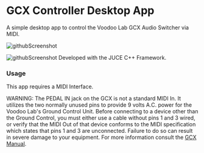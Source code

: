 # GCX Controller Desktop App

A simple desktop app to control the Voodoo Lab GCX Audio Switcher via MIDI.

![githubScreenshot](https://user-images.githubusercontent.com/58518865/118499943-0bd8c180-b730-11eb-8593-8138b31c44de.png)

![githubScreenshot](https://user-images.githubusercontent.com/58518865/118500022-1b580a80-b730-11eb-9c2f-681e725e834d.png)
Developed with the JUCE C++ Framework.

### Usage
This app requires a MIDI Interface.

WARNING: The PEDAL IN jack on the GCX is not a standard MIDI In. It utilizes the two
normally unused pins to provide 9 volts A.C. power for the Voodoo Lab's Ground Control Unit. Before connecting
to a device other than the Ground Control, you must either use a cable without pins 1 and 3
wired, or verify that the MIDI Out of that device conforms to the MIDI specification which
states that pins 1 and 3 are unconnected. Failure to do so can result in severe damage to your
equipment. For more information consult the [GCX Manual](http://www.midimanuals.com/manuals/digital_music_corp/gcx_audio_switcher/user_manual/gcx_audio_manual.pdf).
